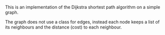 This is an implementation of the Dijkstra shortest path algorithm on a simple graph.

The graph does not use a class for edges, instead each node keeps a list of its neighbours and the distance (cost) to each neighbour. 
